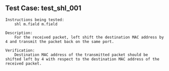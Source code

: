 Test Case: test_shl_001
-------------------------

    Instructions being tested:
        shl m.field m.field

    Description:
        For the received packet, left shift the destination MAC address by 4 and transmit the packet back on the same port.

    Verification:
        Destination MAC address of the transmitted packet should be shifted left by 4 with respect to the destination MAC address of the received packet.
